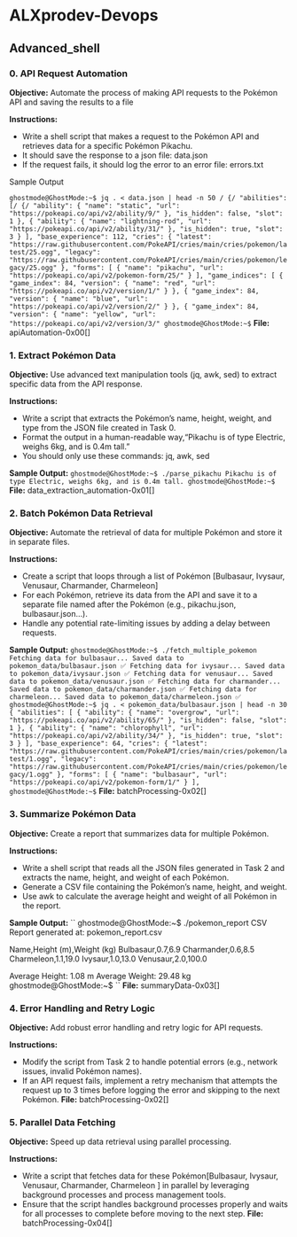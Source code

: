 # ALXprodev-Devops

## Advanced_shell

### 0. API Request Automation

**Objective:** Automate the process of making API requests to the Pokémon API and saving the results to a file

**Instructions:**

- Write a shell script that makes a request to the Pokémon API and retrieves data for a specific Pokémon Pikachu.
- It should save the response to a json file: data.json
- If the request fails, it should log the error to an error file: errors.txt

Sample Output

``
ghostmode@GhostMode:~$ jq . < data.json | head -n 50 /
{/
  "abilities": [/
    {/
      "ability": {
        "name": "static",
        "url": "https://pokeapi.co/api/v2/ability/9/"
      },
      "is_hidden": false,
      "slot": 1
    },
    {
      "ability": {
        "name": "lightning-rod",
        "url": "https://pokeapi.co/api/v2/ability/31/"
      },
      "is_hidden": true,
      "slot": 3
    }
  ],
  "base_experience": 112,
  "cries": {
    "latest": "https://raw.githubusercontent.com/PokeAPI/cries/main/cries/pokemon/latest/25.ogg",
    "legacy": "https://raw.githubusercontent.com/PokeAPI/cries/main/cries/pokemon/legacy/25.ogg"
  },
  "forms": [
    {
      "name": "pikachu",
      "url": "https://pokeapi.co/api/v2/pokemon-form/25/"
    }
  ],
  "game_indices": [
    {
      "game_index": 84,
      "version": {
        "name": "red",
        "url": "https://pokeapi.co/api/v2/version/1/"
      }
    },
    {
      "game_index": 84,
      "version": {
        "name": "blue",
        "url": "https://pokeapi.co/api/v2/version/2/"
      }
    },
    {
      "game_index": 84,
      "version": {
        "name": "yellow",
        "url": "https://pokeapi.co/api/v2/version/3/"
ghostmode@GhostMode:~$
``
**File:** apiAutomation-0x00[]

### 1. Extract Pokémon Data

**Objective:** Use advanced text manipulation tools (jq, awk, sed) to extract specific data from the API response.

**Instructions:**

- Write a script that extracts the Pokémon’s name, height, weight, and type from the JSON file created in Task 0.
- Format the output in a human-readable way,“Pikachu is of type Electric, weighs 6kg, and is 0.4m tall.”
- You should only use these commands: jq, awk, sed

**Sample Output:**
``
ghostmode@GhostMode:~$ ./parse_pikachu
Pikachu is of type Electric, weighs 6kg, and is 0.4m tall.
ghostmode@GhostMode:~$
``
**File:** data_extraction_automation-0x01[]

### 2. Batch Pokémon Data Retrieval

**Objective:** Automate the retrieval of data for multiple Pokémon and store it in separate files.

**Instructions:**

- Create a script that loops through a list of Pokémon [Bulbasaur, Ivysaur, Venusaur, Charmander, Charmeleon]
- For each Pokémon, retrieve its data from the API and save it to a separate file named after the Pokémon (e.g., pikachu.json, bulbasaur.json…).
- Handle any potential rate-limiting issues by adding a delay between requests.

**Sample Output:**
``
ghostmode@GhostMode:~$ ./fetch_multiple_pokemon
Fetching data for bulbasaur...
Saved data to pokemon_data/bulbasaur.json ✅
Fetching data for ivysaur...
Saved data to pokemon_data/ivysaur.json ✅
Fetching data for venusaur...
Saved data to pokemon_data/venusaur.json ✅
Fetching data for charmander...
Saved data to pokemon_data/charmander.json ✅
Fetching data for charmeleon...
Saved data to pokemon_data/charmeleon.json ✅
ghostmode@GhostMode:~$ jq . < pokemon_data/bulbasaur.json | head -n 30
{
  "abilities": [
    {
      "ability": {
        "name": "overgrow",
        "url": "https://pokeapi.co/api/v2/ability/65/"
      },
      "is_hidden": false,
      "slot": 1
    },
    {
      "ability": {
        "name": "chlorophyll",
        "url": "https://pokeapi.co/api/v2/ability/34/"
      },
      "is_hidden": true,
      "slot": 3
    }
  ],
  "base_experience": 64,
  "cries": {
    "latest": "https://raw.githubusercontent.com/PokeAPI/cries/main/cries/pokemon/latest/1.ogg",
    "legacy": "https://raw.githubusercontent.com/PokeAPI/cries/main/cries/pokemon/legacy/1.ogg"
  },
  "forms": [
    {
      "name": "bulbasaur",
      "url": "https://pokeapi.co/api/v2/pokemon-form/1/"
    }
  ],
ghostmode@GhostMode:~$
``
**File:** batchProcessing-0x02[]

### 3. Summarize Pokémon Data

**Objective:** Create a report that summarizes data for multiple Pokémon.

**Instructions:**

- Write a shell script that reads all the JSON files generated in Task 2 and extracts the name, height, and weight of each Pokémon.
- Generate a CSV file containing the Pokémon’s name, height, and weight.
- Use awk to calculate the average height and weight of all Pokémon in the report.

**Sample Output:**
``
ghostmode@GhostMode:~$ ./pokemon_report
CSV Report generated at: pokemon_report.csv

Name,Height (m),Weight (kg)
Bulbasaur,0.7,6.9
Charmander,0.6,8.5
Charmeleon,1.1,19.0
Ivysaur,1.0,13.0
Venusaur,2.0,100.0

Average Height: 1.08 m
Average Weight: 29.48 kg
ghostmode@GhostMode:~$
``
**File:** summaryData-0x03[]

### 4. Error Handling and Retry Logic

**Objective:** Add robust error handling and retry logic for API requests.

**Instructions:**

- Modify the script from Task 2 to handle potential errors (e.g., network issues, invalid Pokémon names).
- If an API request fails, implement a retry mechanism that attempts the request up to 3 times before logging the error and skipping to the next Pokémon.
**File:** batchProcessing-0x02[]

### 5. Parallel Data Fetching

**Objective:** Speed up data retrieval using parallel processing.

**Instructions:**

- Write a script that fetches data for these Pokémon[Bulbasaur, Ivysaur, Venusaur, Charmander, Charmeleon ] in parallel by leveraging background processes and process management tools.
- Ensure that the script handles background processes properly and waits for all processes to complete before moving to the next step.
**File:** batchProcessing-0x04[]
